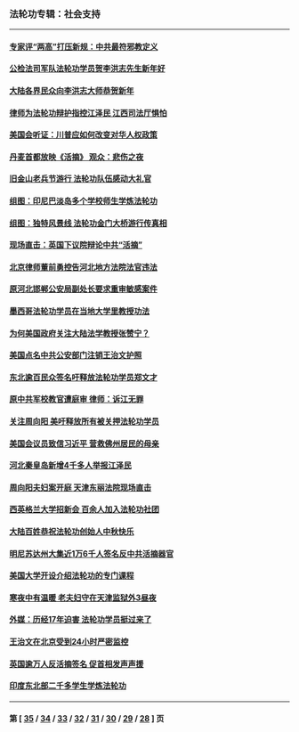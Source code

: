 ### 法轮功专辑：社会支持
---
#### [专家评“两高”打压新规：中共最符邪教定义](../../pages/nf4386/n8748912.md) 
#### [公检法司军队法轮功学员贺李洪志先生新年好](../../pages/nf4386/n8662673.md) 
#### [大陆各界民众向李洪志大师恭贺新年](../../pages/nf4386/n8638021.md) 
#### [律师为法轮功辩护指控江泽民 江西司法厅惧怕](../../pages/nf4386/n8596450.md) 
#### [美国会听证：川普应如何改变对华人权政策](../../pages/nf4386/n8572855.md) 
#### [丹麦首都放映《活摘》 观众：悲伤之夜](../../pages/nf4386/n8533791.md) 
#### [旧金山老兵节游行 法轮功队伍感动大礼官](../../pages/nf4386/n8491811.md) 
#### [组图：印尼巴淡岛多个学校师生学炼法轮功](../../pages/nf4386/n8451226.md) 
#### [组图：独特风景线 法轮功金门大桥游行传真相](../../pages/nf4386/n8425480.md) 
#### [现场直击：英国下议院辩论中共“活摘”](../../pages/nf4386/n8409858.md) 
#### [北京律师董前勇控告河北地方法院法官违法](../../pages/nf4386/n8395592.md) 
#### [原河北邯郸公安局副处长要求重审敏感案件](../../pages/nf4386/n8395324.md) 
#### [墨西哥法轮功学员在当地大学里教授功法](../../pages/nf4386/n8386718.md) 
#### [为何美国政府关注大陆法学教授张赞宁？](../../pages/nf4386/n8377469.md) 
#### [美国点名中共公安部门注销王治文护照](../../pages/nf4386/n8376644.md) 
#### [东北逾百民众签名吁释放法轮功学员郑文才](../../pages/nf4386/n8361849.md) 
#### [原中共军校教官遭庭审 律师：诉江无罪](../../pages/nf4386/n8359355.md) 
#### [关注周向阳 美吁释放所有被关押法轮功学员](../../pages/nf4386/n8356879.md) 
#### [美国会议员致信习近平 营救佛州居民的母亲](../../pages/nf4386/n8355207.md) 
#### [河北秦皇岛新增4千多人举报江泽民](../../pages/nf4386/n8350910.md) 
#### [周向阳夫妇案开庭 天津东丽法院现场直击](../../pages/nf4386/n8315816.md) 
#### [西英格兰大学招新会 百余人加入法轮功社团](../../pages/nf4386/n8311522.md) 
#### [大陆百姓恭祝法轮功创始人中秋快乐](../../pages/nf4386/n8303541.md) 
#### [明尼苏达州大集近1万6千人签名反中共活摘器官](../../pages/nf4386/n8296716.md) 
#### [美国大学开设介绍法轮功的专门课程](../../pages/nf4386/n8288462.md) 
#### [寒夜中有温暖 老夫妇守在天津监狱外3昼夜](../../pages/nf4386/n8262352.md) 
#### [外媒：历经17年迫害 法轮功学员挺过来了](../../pages/nf4386/n8255693.md) 
#### [王治文在北京受到24小时严密监控](../../pages/nf4386/n8237374.md) 
#### [英国逾万人反活摘签名 促首相发声声援](../../pages/nf4386/n8233830.md) 
#### [印度东北部二千多学生学炼法轮功](../../pages/nf4386/n8226595.md) 

---
#### 第 [ [35](./35.md) / [34](./34.md) / [33](./33.md) / [32](./32.md) / [31](./31.md) / [30](./30.md) / [29](./29.md) / [28](./28.md) ] 页
